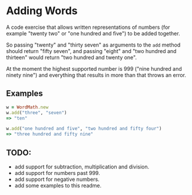 # Adding Words

A code exercise that allows written representations of numbers (for example "twenty two" or "one hundred and five") to be added together. 

So passing "twenty" and "thirty seven" as arguments to the `add` method should return "fifty seven", and passing "eight" and "two hundred and thirteen" would return "two hundred and twenty one".

At the moment the highest supported number is 999 ("nine hundred and ninety nine") and everything that results in more than that throws an error.

## Examples

```ruby
w = WordMath.new
w.add("three", "seven")
=> "ten"

w.add("one hundred and five", "two hundred and fifty four")
=> "three hundred and fifty nine"
```

## TODO:

- add support for subtraction, multiplication and division.
- add support for numbers past 999.
- add support for negative numbers.
- add some examples to this readme.